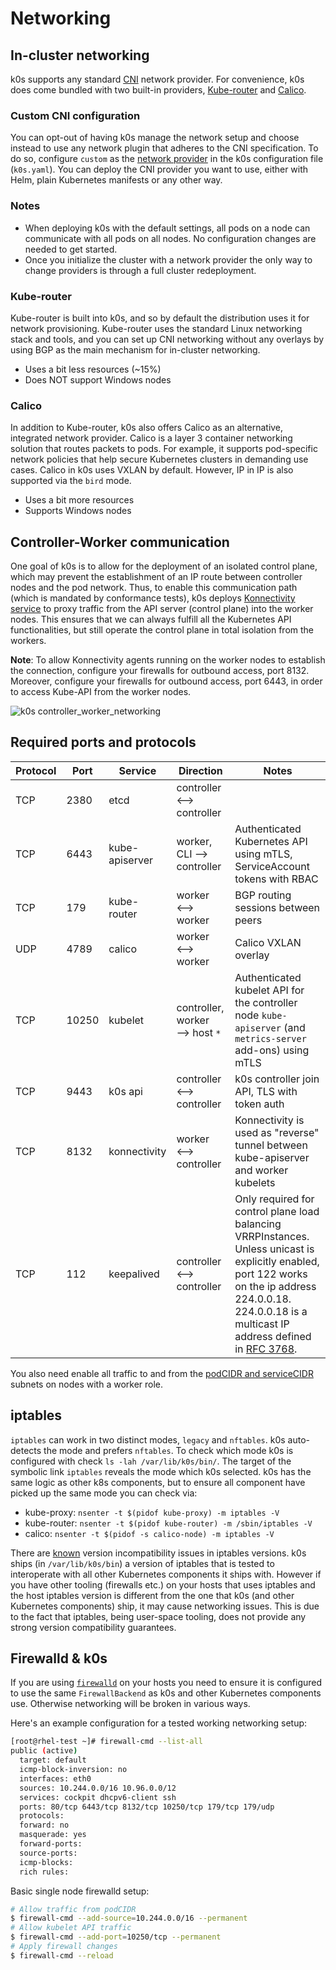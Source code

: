 <!--
SPDX-FileCopyrightText: 2020 k0s authors
SPDX-License-Identifier: CC-BY-SA-4.0
-->

# Networking

## In-cluster networking

k0s supports any standard [CNI] network provider. For convenience, k0s does come bundled with two built-in providers, [Kube-router] and [Calico].

[CNI]: https://github.com/containernetworking/cni
[Kube-router]: https://github.com/cloudnativelabs/kube-router
[Calico]: https://www.projectcalico.org/

### Custom CNI configuration

You can opt-out of having k0s manage the network setup and choose instead to use any network plugin that adheres to the CNI specification. To do so, configure `custom` as the [network provider] in the k0s configuration file (`k0s.yaml`). You can deploy the CNI provider you want to use, either with Helm, plain Kubernetes manifests or any other way.

[network provider]: configuration.md#specnetwork

### Notes

- When deploying k0s with the default settings, all pods on a node can communicate with all pods on all nodes. No configuration changes are needed to get started.
- Once you initialize the cluster with a network provider the only way to change providers is through a full cluster redeployment.

### Kube-router

Kube-router is built into k0s, and so by default the distribution uses it for network provisioning. Kube-router uses the standard Linux networking stack and tools, and you can set up CNI networking without any overlays by using BGP as the main mechanism for in-cluster networking.

- Uses a bit less resources (~15%)
- Does NOT support Windows nodes

### Calico

In addition to Kube-router, k0s also offers Calico as an alternative,
integrated network provider. Calico is a layer 3 container networking solution
that routes packets to pods. For example, it supports pod-specific network
policies that help secure Kubernetes clusters in demanding use cases. Calico in
k0s uses VXLAN by default. However, IP in IP is also supported via the `bird`
mode.

- Uses a bit more resources
- Supports Windows nodes

## Controller-Worker communication

One goal of k0s is to allow for the deployment of an isolated control plane, which may prevent the establishment of an IP route between controller nodes and the pod network. Thus, to enable this communication path (which is mandated by conformance tests), k0s deploys [Konnectivity service](https://kubernetes.io/docs/tasks/extend-kubernetes/setup-konnectivity/) to proxy traffic from the API server (control plane) into the worker nodes. This ensures that we can always fulfill all the Kubernetes API functionalities, but still operate the control plane in total isolation from the workers.

**Note**: To allow Konnectivity agents running on the worker nodes to establish the connection, configure your firewalls for outbound access, port 8132. Moreover, configure your firewalls for outbound access, port 6443, in order to access Kube-API from the worker nodes.

![k0s controller_worker_networking](img/k0s_controller_worker_networking.png)

## Required ports and protocols

| Protocol | Port  | Service        | Direction                     | Notes                                                                                                                                                                                                        |
|----------|-------|----------------|-------------------------------|--------------------------------------------------------------------------------------------------------------------------------------------------------------------------------------------------------------|
| TCP      | 2380  | etcd           | controller ⟷ controller       |                                                                                                                                                                                                              |
| TCP      | 6443  | kube-apiserver | worker, CLI ⟶ controller      | Authenticated Kubernetes API using mTLS, ServiceAccount tokens with RBAC                                                                                                                                     |
| TCP      | 179   | kube-router    | worker ⟷ worker               | BGP routing sessions between peers                                                                                                                                                                           |
| UDP      | 4789  | calico         | worker ⟷ worker               | Calico VXLAN overlay                                                                                                                                                                                         |
| TCP      | 10250 | kubelet        | controller, worker ⟶ host `*` | Authenticated kubelet API for the controller node `kube-apiserver` (and `metrics-server` add-ons) using mTLS                                                                                                 |
| TCP      | 9443  | k0s api        | controller ⟷ controller       | k0s controller join API, TLS with token auth                                                                                                                                                                 |
| TCP      | 8132  | konnectivity   | worker ⟷ controller           | Konnectivity is used as "reverse" tunnel between kube-apiserver and worker kubelets                                                                                                                          |
| TCP      | 112   | keepalived     | controller ⟷ controller       | Only required for control plane load balancing VRRPInstances. Unless unicast is explicitly enabled, port 122 works on the ip address 224.0.0.18. 224.0.0.18 is a multicast IP address defined in [RFC 3768]. |

You also need enable all traffic to and from the [podCIDR and serviceCIDR] subnets on nodes with a worker role.

[podCIDR and serviceCIDR]: configuration.md#specnetwork
[RFC 3768]: https://datatracker.ietf.org/doc/html/rfc3768#section-5.2.2

## iptables

`iptables` can work in two distinct modes, `legacy` and `nftables`. k0s auto-detects the mode and prefers `nftables`. To check which mode k0s is configured with check `ls -lah /var/lib/k0s/bin/`. The target of the symbolic link `iptables` reveals the mode which k0s selected. k0s has the same logic as other k8s components, but to ensure all component have picked up the same mode you can check via:

- kube-proxy: `nsenter -t $(pidof kube-proxy) -m iptables -V`
- kube-router: `nsenter -t $(pidof kube-router) -m /sbin/iptables -V`
- calico: `nsenter -t $(pidof -s calico-node) -m iptables -V`

There are [known](https://bugzilla.netfilter.org/show_bug.cgi?id=1632) version incompatibility issues in iptables versions. k0s ships (in `/var/lib/k0s/bin`) a version of iptables that is tested to interoperate with all other Kubernetes components it ships with. However if you have other tooling (firewalls etc.) on your hosts that uses iptables and the host iptables version is different from the one that k0s (and other Kubernetes components) ship, it may cause networking issues. This is due to the fact that iptables, being user-space tooling, does not provide any strong version compatibility guarantees.

## Firewalld & k0s

If you are using [`firewalld`](https://firewalld.org/) on your hosts you need to ensure it is configured to use the same `FirewallBackend` as k0s and other Kubernetes components use. Otherwise networking will be broken in various ways.

Here's an example configuration for a tested working networking setup:

```sh
[root@rhel-test ~]# firewall-cmd --list-all
public (active)
  target: default
  icmp-block-inversion: no
  interfaces: eth0
  sources: 10.244.0.0/16 10.96.0.0/12
  services: cockpit dhcpv6-client ssh
  ports: 80/tcp 6443/tcp 8132/tcp 10250/tcp 179/tcp 179/udp
  protocols:
  forward: no
  masquerade: yes
  forward-ports:
  source-ports:
  icmp-blocks:
  rich rules:
```

Basic single node firewalld setup:

```sh
# Allow traffic from podCIDR
$ firewall-cmd --add-source=10.244.0.0/16 --permanent
# Allow kubelet API traffic
$ firewall-cmd --add-port=10250/tcp --permanent
# Apply firewall changes
$ firewall-cmd --reload
```
